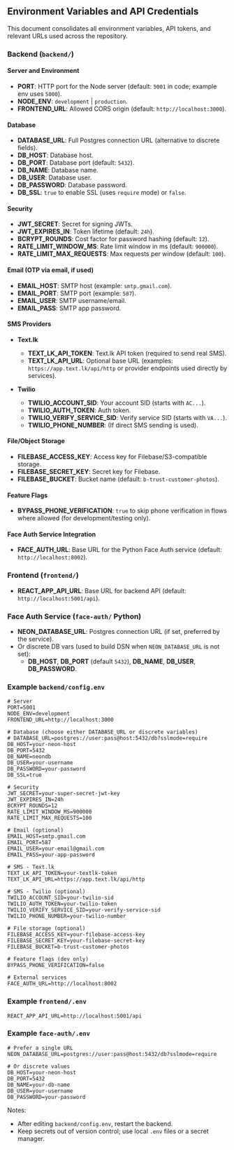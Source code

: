 ## Environment Variables and API Credentials

This document consolidates all environment variables, API tokens, and relevant URLs used across the repository.

### Backend (`backend/`)

#### Server and Environment
- **PORT**: HTTP port for the Node server (default: `5001` in code; example env uses `5000`).
- **NODE_ENV**: `development` | `production`.
- **FRONTEND_URL**: Allowed CORS origin (default: `http://localhost:3000`).

#### Database
- **DATABASE_URL**: Full Postgres connection URL (alternative to discrete fields).
- **DB_HOST**: Database host.
- **DB_PORT**: Database port (default: `5432`).
- **DB_NAME**: Database name.
- **DB_USER**: Database user.
- **DB_PASSWORD**: Database password.
- **DB_SSL**: `true` to enable SSL (uses `require` mode) or `false`.

#### Security
- **JWT_SECRET**: Secret for signing JWTs.
- **JWT_EXPIRES_IN**: Token lifetime (default: `24h`).
- **BCRYPT_ROUNDS**: Cost factor for password hashing (default: `12`).
- **RATE_LIMIT_WINDOW_MS**: Rate limit window in ms (default: `900000`).
- **RATE_LIMIT_MAX_REQUESTS**: Max requests per window (default: `100`).

#### Email (OTP via email, if used)

- **EMAIL_HOST**: SMTP host (example: `smtp.gmail.com`).
- **EMAIL_PORT**: SMTP port (example: `587`).
- **EMAIL_USER**: SMTP username/email.
- **EMAIL_PASS**: SMTP app password.

#### SMS Providers
- **Text.lk**
  - **TEXT_LK_API_TOKEN**: Text.lk API token (required to send real SMS).
  - **TEXT_LK_API_URL**: Optional base URL (examples: `https://app.text.lk/api/http` or provider endpoints used directly by services).

- **Twilio**
  - **TWILIO_ACCOUNT_SID**: Your account SID (starts with `AC...`).
  - **TWILIO_AUTH_TOKEN**: Auth token.
  - **TWILIO_VERIFY_SERVICE_SID**: Verify service SID (starts with `VA...`).
  - **TWILIO_PHONE_NUMBER**: (If direct SMS sending is used).

#### File/Object Storage
- **FILEBASE_ACCESS_KEY**: Access key for Filebase/S3-compatible storage.
- **FILEBASE_SECRET_KEY**: Secret key for Filebase.
- **FILEBASE_BUCKET**: Bucket name (default: `b-trust-customer-photos`).

#### Feature Flags
- **BYPASS_PHONE_VERIFICATION**: `true` to skip phone verification in flows where allowed (for development/testing only).

#### Face Auth Service Integration
- **FACE_AUTH_URL**: Base URL for the Python Face Auth service (default: `http://localhost:8002`).

### Frontend (`frontend/`)
- **REACT_APP_API_URL**: Base URL for backend API (default: `http://localhost:5001/api`).

### Face Auth Service (`face-auth/` Python)
- **NEON_DATABASE_URL**: Postgres connection URL (if set, preferred by the service).
- Or discrete DB vars (used to build DSN when `NEON_DATABASE_URL` is not set):
  - **DB_HOST**, **DB_PORT** (default `5432`), **DB_NAME**, **DB_USER**, **DB_PASSWORD**.

### Example `backend/config.env`
```env
# Server
PORT=5001
NODE_ENV=development
FRONTEND_URL=http://localhost:3000

# Database (choose either DATABASE_URL or discrete variables)
# DATABASE_URL=postgres://user:pass@host:5432/db?sslmode=require
DB_HOST=your-neon-host
DB_PORT=5432
DB_NAME=neondb
DB_USER=your-username
DB_PASSWORD=your-password
DB_SSL=true

# Security
JWT_SECRET=your-super-secret-jwt-key
JWT_EXPIRES_IN=24h
BCRYPT_ROUNDS=12
RATE_LIMIT_WINDOW_MS=900000
RATE_LIMIT_MAX_REQUESTS=100

# Email (optional)
EMAIL_HOST=smtp.gmail.com
EMAIL_PORT=587
EMAIL_USER=your-email@gmail.com
EMAIL_PASS=your-app-password

# SMS - Text.lk
TEXT_LK_API_TOKEN=your-textlk-token
TEXT_LK_API_URL=https://app.text.lk/api/http

# SMS - Twilio (optional)
TWILIO_ACCOUNT_SID=your-twilio-sid
TWILIO_AUTH_TOKEN=your-twilio-token
TWILIO_VERIFY_SERVICE_SID=your-verify-service-sid
TWILIO_PHONE_NUMBER=your-twilio-number

# File storage (optional)
FILEBASE_ACCESS_KEY=your-filebase-access-key
FILEBASE_SECRET_KEY=your-filebase-secret-key
FILEBASE_BUCKET=b-trust-customer-photos

# Feature flags (dev only)
BYPASS_PHONE_VERIFICATION=false

# External services
FACE_AUTH_URL=http://localhost:8002
```

### Example `frontend/.env`
```env
REACT_APP_API_URL=http://localhost:5001/api
```

### Example `face-auth/.env`
```env
# Prefer a single URL
NEON_DATABASE_URL=postgres://user:pass@host:5432/db?sslmode=require

# Or discrete values
DB_HOST=your-neon-host
DB_PORT=5432
DB_NAME=your-db-name
DB_USER=your-username
DB_PASSWORD=your-password
```

Notes:
- After editing `backend/config.env`, restart the backend.
- Keep secrets out of version control; use local `.env` files or a secret manager.



















